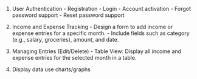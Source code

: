 1. User Authentication
        - Registration 
        - Login
        - Account activation
        - Forgot password support
        - Reset password support

2. Income and Expense Tracking
        - Design a form to add income or expense entries for a specific month.
        - Include fields such as category (e.g., salary, groceries), amount, and date.

3. Managing Entries (Edit/Delete)
        - Table View: Display all income and expense entries for the selected month in a table.

4. Display data use charts/graphs
